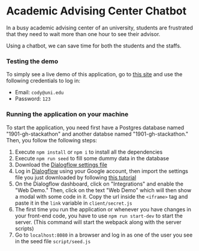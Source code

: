 # Academic Advising Center Chatbot

In a busy academic advising center of an university, students are frustrated that they need to wait more than one hour to see their advisor.

Using a chatbot, we can save time for both the students and the staffs.

### Testing the demo
To simply see a live demo of this application, go to [this site](https://academic-center-chatbot.herokuapp.com/) and use the following credentials to log in:
- Email: `cody@uni.edu`
- Password: `123`

### Running the application on your machine

To start the application, you need first have a Postgres database named "1901-gh-stackathon" and another databse named "1901-gh-stackathon." Then, you follow the following steps:

1.  Execute `npm install` or `npm i` to install all the dependencies
2.  Execute `npm run seed` to fill some dummy data in the database
3.  Download the [Dialogflow settings file](https://github.com/vchu22/1901-GH-Stackathon/releases/download/1.0/AcademicBot.zip)
4.  Log in [Dialogflow](https://console.dialogflow.com/api-client/#/login) using your Google account, then import the settings file you just downloaded by following [this tutorial](https://dialogflow.com/docs/agents/export-import-restore)
5.  On the Dialogflow dashboard, click on "Integrations" and enable the "Web Demo." Then, click on the text "Web Demo" which will then show a modal with some code in it. Copy the url inside the `<iframe>` tag and paste it in the `link` variable in `client/secret.js`
6.  The first time you run the application or whenever you have changes in your front-end code, you have to use `npm run start-dev` to start the server. (This command will start the webpack along with the server scripts)
7.  Go to `localhost:8080` in a browser and log in as one of the user you see in the seed file `script/seed.js`
